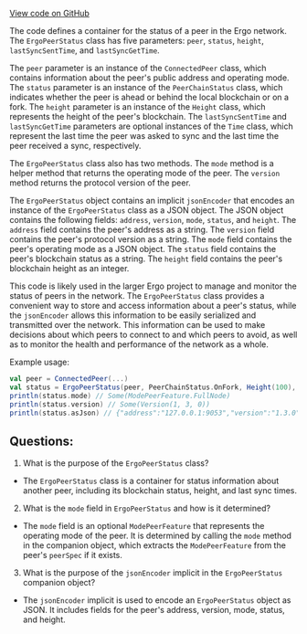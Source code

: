 [View code on GitHub](https://github.com/ergoplatform/ergo/src/main/scala/org/ergoplatform/network/ErgoPeerStatus.scala)

The code defines a container for the status of a peer in the Ergo network. The `ErgoPeerStatus` class has five parameters: `peer`, `status`, `height`, `lastSyncSentTime`, and `lastSyncGetTime`. 

The `peer` parameter is an instance of the `ConnectedPeer` class, which contains information about the peer's public address and operating mode. The `status` parameter is an instance of the `PeerChainStatus` class, which indicates whether the peer is ahead or behind the local blockchain or on a fork. The `height` parameter is an instance of the `Height` class, which represents the height of the peer's blockchain. The `lastSyncSentTime` and `lastSyncGetTime` parameters are optional instances of the `Time` class, which represent the last time the peer was asked to sync and the last time the peer received a sync, respectively.

The `ErgoPeerStatus` class also has two methods. The `mode` method is a helper method that returns the operating mode of the peer. The `version` method returns the protocol version of the peer.

The `ErgoPeerStatus` object contains an implicit `jsonEncoder` that encodes an instance of the `ErgoPeerStatus` class as a JSON object. The JSON object contains the following fields: `address`, `version`, `mode`, `status`, and `height`. The `address` field contains the peer's address as a string. The `version` field contains the peer's protocol version as a string. The `mode` field contains the peer's operating mode as a JSON object. The `status` field contains the peer's blockchain status as a string. The `height` field contains the peer's blockchain height as an integer.

This code is likely used in the larger Ergo project to manage and monitor the status of peers in the network. The `ErgoPeerStatus` class provides a convenient way to store and access information about a peer's status, while the `jsonEncoder` allows this information to be easily serialized and transmitted over the network. This information can be used to make decisions about which peers to connect to and which peers to avoid, as well as to monitor the health and performance of the network as a whole. 

Example usage:

```scala
val peer = ConnectedPeer(...)
val status = ErgoPeerStatus(peer, PeerChainStatus.OnFork, Height(100), Some(Time.now), None)
println(status.mode) // Some(ModePeerFeature.FullNode)
println(status.version) // Some(Version(1, 3, 0))
println(status.asJson) // {"address":"127.0.0.1:9053","version":"1.3.0","mode":{"mode":"full"},"status":"OnFork","height":100}
```
## Questions: 
 1. What is the purpose of the `ErgoPeerStatus` class?
- The `ErgoPeerStatus` class is a container for status information about another peer, including its blockchain status, height, and last sync times.

2. What is the `mode` field in `ErgoPeerStatus` and how is it determined?
- The `mode` field is an optional `ModePeerFeature` that represents the operating mode of the peer. It is determined by calling the `mode` method in the companion object, which extracts the `ModePeerFeature` from the peer's `peerSpec` if it exists.

3. What is the purpose of the `jsonEncoder` implicit in the `ErgoPeerStatus` companion object?
- The `jsonEncoder` implicit is used to encode an `ErgoPeerStatus` object as JSON. It includes fields for the peer's address, version, mode, status, and height.